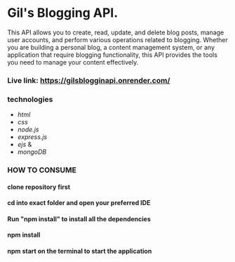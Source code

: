 # Gil's Blogging API.
This API allows you to create, read, update, and delete blog posts, manage user accounts, and perform various operations related to blogging. Whether you are building a personal blog, a content management system, or any application that require blogging functionality, this API provides the tools you need to manage your content effectively.

### Live link: https://gilsblogginapi.onrender.com/

### technologies
* _html_
* _css_
* _node.js_
* _express.js_
* _ejs_
&
* _mongoDB_

### HOW TO CONSUME
#### clone repository first
#### cd into exact folder and open your preferred IDE
#### Run "npm install" to install all the dependencies
#### npm install
#### npm start on the terminal to start the application
